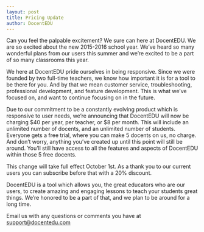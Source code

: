 ```yaml
---
layout: post
title: Pricing Update
author: DocentEDU
---
```

Can you feel the palpable excitement? We sure can here at DocentEDU. We are so excited about the new 2015-2016 school year. We’ve heard so many wonderful plans from our users this summer and we’re excited to be a part of so many classrooms this year.

We here at DocentEDU pride ourselves in being responsive. Since we were founded by two full-time teachers, we know how important it is for a tool to be there for you. And by that we mean customer service, troubleshooting, professional development, and feature development. This is what we’ve focused on, and want to continue focusing on in the future. 

Due to our commitment to be a constantly evolving product which is responsive to user needs, we’re announcing that DocentEDU will now be charging $40 per year, per teacher, or $8 per month. This will include an unlimited number of docents, and an unlimited number of students. Everyone gets a free trial, where you can make 5 docents on us, no charge. And don’t worry, anything you’ve created up until this point will still be around. You’ll still have access to all the features and aspects of DocentEDU within those 5 free docents.

This change will take full effect October 1st.  As a thank you to our current users you can subscribe before that with a 20% discount.

DocentEDU is a tool which allows you, the great educators who are our users, to create amazing and engaging lessons to teach your students great things. We’re honored to be a part of that, and we plan to be around for a long time.

Email us with any questions or comments you have at [support@docentedu.com](mailto:support@docentedu.com)
